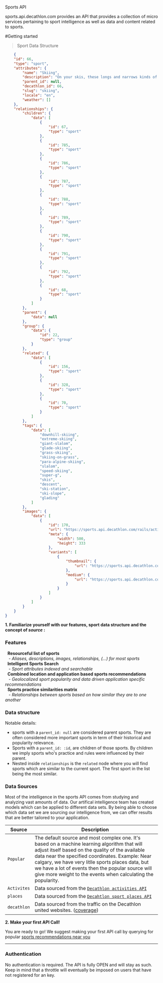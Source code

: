 <span class="product-title">Sports API</span>

sports.api.decathlon.com provides an API that provides a collection of micro services pertaining to sport intelligence as well as data and content related to sports.

#Getting started

> Sport Data Structure

```json
    {
    "id": 66,
    "type": "sport",
    "attributes": {
        "name": "Skiing",
        "description": "On your skis, these longs and narrows kinds of skates, you can practice several disciplines that will transport you, for fun or during competitions, in the heart of the most beautiful winter landscapes. You’ll be able to ride down the hills at a fast pace and execute controlled turns, allowing you to take fresh air and strengthen your cardiovascular system. Have a fun ride!",
        "parent_id": null,
        "decathlon_id": 66,
        "slug": "skiing",
        "locale": "en",
        "weather": []
    },
    "relationships": {
        "children": {
            "data": [
                {
                    "id": 67,
                    "type": "sport"
                },
                {
                    "id": 785,
                    "type": "sport"
                },
                {
                    "id": 786,
                    "type": "sport"
                },
                {
                    "id": 787,
                    "type": "sport"
                },
                {
                    "id": 788,
                    "type": "sport"
                },
                {
                    "id": 789,
                    "type": "sport"
                },
                {
                    "id": 790,
                    "type": "sport"
                },
                {
                    "id": 791,
                    "type": "sport"
                },
                {
                    "id": 792,
                    "type": "sport"
                },
                {
                    "id": 68,
                    "type": "sport"
                }
            ]
        },
        "parent": {
            "data": null
        },
        "group": {
            "data": {
                "id": 22,
                "type": "group"
            }
        },
        "related": {
            "data": [
                {
                    "id": 156,
                    "type": "sport"
                },
                {
                    "id": 328,
                    "type": "sport"
                },
                {
                    "id": 70,
                    "type": "sport"
                }
            ]
        },
        "tags": {
            "data": [
                "downhill-skiing",
                "extreme-skiing",
                "giant-slalom",
                "glade-skiing",
                "grass-skiing",
                "skiing-on-grass",
                "para-alpine-skiing",
                "slalom",
                "speed-skiing",
                "super-g",
                "skis",
                "descent",
                "ski-station",
                "ski-slope",
                "glading"
            ]
        },
        "images": {
            "data": [
                {
                    "id": 170,
                    "url": "https://sports.api.decathlon.com/rails/active_storage/blobs/eyJfcmFpbHMiOnsibWVzc2FnZSI6IkJBaHBBYW89IiwiZXhwIjpudWxsLCJwdXIiOiJibG9iX2lkIn19--150627d59a77c19909396ed9ee88146eb35f2f26/ski.jpg",
                    "meta": {
                        "width": 500,
                        "height": 333
                    },
                    "variants": [
                        {
                            "thumbnail": {
                                "url": "https://sports.api.decathlon.com/rails/active_storage/representations/eyJfcmFpbHMiOnsibWVzc2FnZSI6IkJBaHBBYW89IiwiZXhwIjpudWxsLCJwdXIiOiJibG9iX2lkIn19--150627d59a77c19909396ed9ee88146eb35f2f26/eyJfcmFpbHMiOnsibWVzc2FnZSI6IkJBaDdCam9MY21WemFYcGxTU0lJTWpBd0Jqb0dSVlE9IiwiZXhwIjpudWxsLCJwdXIiOiJ2YXJpYXRpb24ifX0=--8ed889d31ac3a5e9d5446846a4f7747f8eaa0bc1/ski.jpg"
                            },
                            "medium": {
                                "url": "https://sports.api.decathlon.com/rails/active_storage/representations/eyJfcmFpbHMiOnsibWVzc2FnZSI6IkJBaHBBYW89IiwiZXhwIjpudWxsLCJwdXIiOiJibG9iX2lkIn19--150627d59a77c19909396ed9ee88146eb35f2f26/eyJfcmFpbHMiOnsibWVzc2FnZSI6IkJBaDdCam9MY21WemFYcGxTU0lKTVRBeU5BWTZCa1ZVIiwiZXhwIjpudWxsLCJwdXIiOiJ2YXJpYXRpb24ifX0=--0e36b4a54e8a5057a18945f67d3ad11a9ef22382/ski.jpg"
                            }
                        }
                    ]
                }
            ]
        }
    }
}
```

**1. Familiarize yourself with our features, sport data structure and the concept of _source_ :**

### Features

&nbsp;&nbsp;**Resourceful list of sports**<br/>
    &nbsp;&nbsp;&nbsp;- _Aliases, descriptions, images, relationships, (...) for most sports_<br/>
&nbsp;&nbsp;**Intelligent Sports Search**<br/>
    &nbsp;&nbsp;&nbsp;- _Sport attributes indexed and searchable_<br/>
&nbsp;&nbsp;**Combined location and application based sports recommendations**<br/>
    &nbsp;&nbsp;&nbsp;- _Geolocalized sport popularity and data driven application specific recommendations_<br/>
&nbsp;&nbsp;**Sports practice similarities matrix**<br/>
    &nbsp;&nbsp;&nbsp;- _Relationships between sports based on how similar they are to one another_<br/>

### Data structure
  Notable details:
 - sports with a `parent_id: null` are considered parent sports. They are often considered more important sports in term of their historical and popularity relevance.
 - Sports with a `parent_id: :id`, are children of those sports. By children we imply sports who's practice and rules were influenced by their parent.
 - Nested inside `relationships` is the `related` node where you will find sports which are similar to the current sport. The first sport in the list being the most similar.


### Data Sources

  Most of the intelligence in the sports API comes from studying and analyzing vast amounts of data. Our artifical intelligence team has created models which can be applied to different data sets. By being able to choose which data set we are sourcing our intelligence from, we can offer results that are better tailored to your application.

Source    | Description
---------    | -------
`Popular` | The default source and most complex one. It's based on a machine learning algorithm that will adjust itself based on the quality of the available data near the specified coordinates. Example: Near calgary, we have very litlle sports places data, but we have a lot of events then the popular source will give more weight to the events when calculating the popularity.
`Activites` | Data sourced from the <a style="font-style: bold" href="https://developers.decathlon.com/products/sport-activities/docs" target="_blank">`Decathlon activities API`</a>
`places` | Data sourced from the <a style="font-style: bold" href="https://developers.decathlon.com/products/sport-activities/docs" target="_blank">`Decahtlon sport places API`</a>
`decathlon` | Data sourced from the traffic on the Decathlon united websites. (<a href="https://fr.batchgeo.com/map/08103d15ce7f0a4e1f6a7cf3115583a6" target="_blank">coverage</a>)


**2. Make your first API Call!**

You are ready to go! We suggest making your first API call by querying for popular <a href="#recommendations">sports recommendations near you </a>


<hr/>

### Authentication

No authentication is required. The API is fully OPEN and will stay as such. Keep in mind that a throttle will eventually be imposed on users that have not registered for an key.


<div style="display: none">
Signup to our newsletter to be made aware of the upcoming changes

 ##Tutorial

<div style="margin-left:14px">
<iframe width="560" height="315" src="https://www.youtube-nocookie.com/embed/EwGpd5bnrzU" frameborder="0" allow="accelerometer; autoplay; encrypted-media; gyroscope; picture-in-picture" allowfullscreen></iframe>
</div>

</div>

